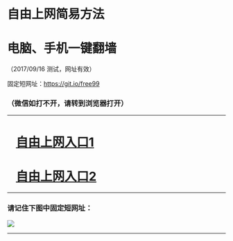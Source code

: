﻿# 自由上网简易方法

# 电脑、手机一键翻墙

（2017/09/16 测试，网址有效）

固定短网址：https://git.io/free99

### （微信如打不开，请转到浏览器打开）


***





# &nbsp;&nbsp; <a href="http://ft169031692.fwq-tz1003.online/fwqtz01.html?t=09160019339 " target="_blank">自由上网入口1</a>
# &nbsp;&nbsp; <a href="http://ft92377205.fwq-tz1004.online/fwqtz02.html?t=091600124682 " target="_blank">自由上网入口2</a>
***

### 请记住下图中固定短网址：

<img src="https://s3-us-west-2.amazonaws.com/fwq-1001/yjfq-20170905okok.png" /> 


***

